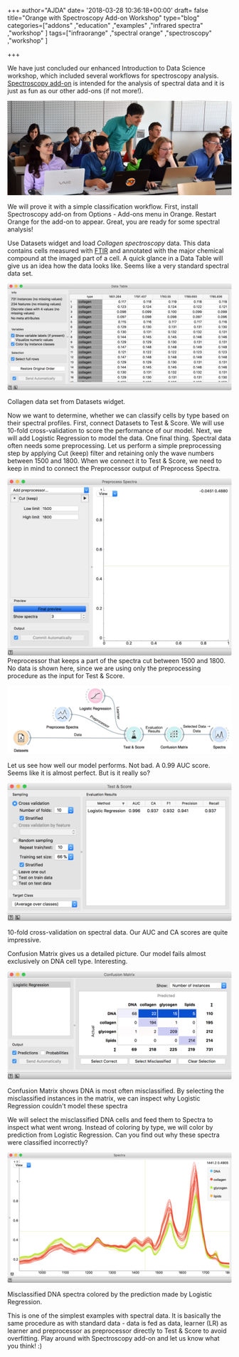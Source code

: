 +++
author="AJDA"
date= '2018-03-28 10:36:18+00:00'
draft= false
title="Orange with Spectroscopy Add-on Workshop"
type="blog"
categories=["addons" ,"education" ,"examples" ,"infrared spectra" ,"workshop" ]
tags=["infraorange" ,"spectral orange" ,"spectroscopy" ,"workshop" ]

+++

We have just concluded our enhanced Introduction to Data Science workshop, which included several workflows for spectroscopy analysis. [Spectroscopy add-on](https://www.tandfonline.com/doi/full/10.1080/08940886.2017.1338424?src=recsys) is intended for the analysis of spectral data and it is just as fun as our other add-ons (if not more!).

![](/images/2018/03/delavnica-spectroscopy.jpg)

We will prove it with a simple classification workflow. First, install Spectroscopy add-on from Options - Add-ons menu in Orange. Restart Orange for the add-on to appear. Great, you are ready for some spectral analysis!

Use Datasets widget and load _Collagen spectroscopy_ data. This data contains cells measured with [FTIR](https://en.wikipedia.org/wiki/Fourier-transform_infrared_spectroscopy) and annotated with the major chemical compound at the imaged part of a cell. A quick glance in a Data Table will give us an idea how the data looks like. Seems like a very standard spectral data set.

![](/images/2018/03/Screen-Shot-2018-03-28-at-09.54.14.png)

Collagen data set from Datasets widget.



Now we want to determine, whether we can classify cells by type based on their spectral profiles. First, connect Datasets to Test & Score. We will use 10-fold cross-validation to score the performance of our model. Next, we will add Logistic Regression to model the data. One final thing. Spectral data often needs some preprocessing. Let us perform a simple preprocessing step by applying Cut (keep) filter and retaining only the wave numbers between 1500 and 1800. When we connect it to Test & Score, we need to keep in mind to connect the Preprocessor output of Preprocess Spectra.

![](/images/2018/03/Screen-Shot-2018-03-28-at-09.47.28.png)
Preprocessor that keeps a part of the spectra cut between 1500 and 1800. No data is shown here, since we are using only the preprocessing procedure as the input for Test & Score.



![](/images/2018/03/Screen-Shot-2018-03-28-at-09.47.06.png)

Let us see how well our model performs. Not bad. A 0.99 AUC score. Seems like it is almost perfect. But is it really so?

![](/images/2018/03/Screen-Shot-2018-03-28-at-09.47.39.png)

10-fold cross-validation on spectral data. Our AUC and CA scores are quite impressive.



Confusion Matrix gives us a detailed picture. Our model fails almost exclusively on DNA cell type. Interesting.

![](/images/2018/03/Screen-Shot-2018-03-28-at-09.47.44.png)

Confusion Matrix shows DNA is most often misclassified. By selecting the misclassified instances in the matrix, we can inspect why Logistic Regression couldn't model these spectra



We will select the misclassified DNA cells and feed them to Spectra to inspect what went wrong. Instead of coloring by type, we will color by prediction from Logistic Regression. Can you find out why these spectra were classified incorrectly?

![](/images/2018/03/Screen-Shot-2018-03-28-at-09.47.52.png)

Misclassified DNA spectra colored by the prediction made by Logistic Regression.



This is one of the simplest examples with spectral data. It is basically the same procedure as with standard data - data is fed as data, learner (LR) as learner and preprocessor as preprocessor directly to Test & Score to avoid overfitting. Play around with Spectroscopy add-on and let us know what you think! :)

